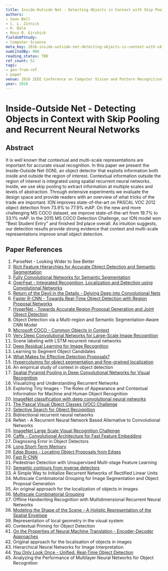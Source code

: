 ```yaml
---
title: Inside-Outside Net - Detecting Objects in Context with Skip Pooling and Recurrent Neural Networks
authors:
- Sean Bell
- C. L. Zitnick
- K. Bala
- Ross B. Girshick
fieldsOfStudy:
- Computer Science
meta_key: 2016-inside-outside-net-detecting-objects-in-context-with-skip-pooling-and-recurrent-neural-networks
numCitedBy: 908
reading_status: TBD
ref_count: 52
tags:
- gen-from-ref
- paper
venue: 2016 IEEE Conference on Computer Vision and Pattern Recognition (CVPR)
year: 2016
---
```


# Inside-Outside Net - Detecting Objects in Context with Skip Pooling and Recurrent Neural Networks

## Abstract

It is well known that contextual and multi-scale representations are important for accurate visual recognition. In this paper we present the Inside-Outside Net (ION), an object detector that exploits information both inside and outside the region of interest. Contextual information outside the region of interest is integrated using spatial recurrent neural networks. Inside, we use skip pooling to extract information at multiple scales and levels of abstraction. Through extensive experiments we evaluate the design space and provide readers with an overview of what tricks of the trade are important. ION improves state-of-the-art on PASCAL VOC 2012 object detection from 73.9% to 77.9% mAP. On the new and more challenging MS COCO dataset, we improve state-of-the-art from 19.7% to 33.1% mAP. In the 2015 MS COCO Detection Challenge, our ION model won "Best Student Entry" and finished 3rd place overall. As intuition suggests, our detection results provide strong evidence that context and multi-scale representations improve small object detection.

## Paper References

1. ParseNet - Looking Wider to See Better
2. [Rich Feature Hierarchies for Accurate Object Detection and Semantic Segmentation](2014-rich-feature-hierarchies-for-accurate-object-detection-and-semantic-segmentation)
3. [Fully Convolutional Networks for Semantic Segmentation](2017-fully-convolutional-networks-for-semantic-segmentation)
4. [OverFeat - Integrated Recognition, Localization and Detection using Convolutional Networks](2014-overfeat-integrated-recognition-localization-and-detection-using-convolutional-networks)
5. [Return of the Devil in the Details - Delving Deep into Convolutional Nets](2014-return-of-the-devil-in-the-details-delving-deep-into-convolutional-nets)
6. [Faster R-CNN - Towards Real-Time Object Detection with Region Proposal Networks](2015-faster-r-cnn-towards-real-time-object-detection-with-region-proposal-networks)
7. [HyperNet - Towards Accurate Region Proposal Generation and Joint Object Detection](2016-hypernet-towards-accurate-region-proposal-generation-and-joint-object-detection)
8. Object Detection via a Multi-region and Semantic Segmentation-Aware CNN Model
9. [Microsoft COCO - Common Objects in Context](2014-microsoft-coco-common-objects-in-context)
10. [Very Deep Convolutional Networks for Large-Scale Image Recognition](2015-very-deep-convolutional-networks-for-large-scale-image-recognition)
11. Scene labeling with LSTM recurrent neural networks
12. [Deep Residual Learning for Image Recognition](2016-deep-residual-learning-for-image-recognition)
13. Learning to Segment Object Candidates
14. [What Makes for Effective Detection Proposals?](2016-what-makes-for-effective-detection-proposals)
15. [Hypercolumns for object segmentation and fine-grained localization](2015-hypercolumns-for-object-segmentation-and-fine-grained-localization)
16. An empirical study of context in object detection
17. [Spatial Pyramid Pooling in Deep Convolutional Networks for Visual Recognition](2015-spatial-pyramid-pooling-in-deep-convolutional-networks-for-visual-recognition)
18. Visualizing and Understanding Recurrent Networks
19. Exploring Tiny Images - The Roles of Appearance and Contextual Information for Machine and Human Object Recognition
20. [ImageNet classification with deep convolutional neural networks](2012-imagenet-classification-with-deep-convolutional-neural-networks)
21. [The Pascal Visual Object Classes (VOC) Challenge](2009-the-pascal-visual-object-classes-voc-challenge)
22. [Selective Search for Object Recognition](2013-selective-search-for-object-recognition)
23. Bidirectional recurrent neural networks
24. ReNet - A Recurrent Neural Network Based Alternative to Convolutional Networks
25. [ImageNet Large Scale Visual Recognition Challenge](2015-imagenet-large-scale-visual-recognition-challenge)
26. [Caffe - Convolutional Architecture for Fast Feature Embedding](2014-caffe-convolutional-architecture-for-fast-feature-embedding)
27. Diagnosing Error in Object Detectors
28. [Long Short-Term Memory](1997-long-short-term-memory)
29. [Edge Boxes - Locating Object Proposals from Edges](2014-edge-boxes-locating-object-proposals-from-edges)
30. [Fast R-CNN](2015-fast-r-cnn)
31. Pedestrian Detection with Unsupervised Multi-stage Feature Learning
32. [Semantic contours from inverse detectors](2011-semantic-contours-from-inverse-detectors)
33. A Simple Way to Initialize Recurrent Networks of Rectified Linear Units
34. Multiscale Combinatorial Grouping for Image Segmentation and Object Proposal Generation
35. An original approach for the localization of objects in images
36. [Multiscale Combinatorial Grouping](2014-multiscale-combinatorial-grouping)
37. Offline Handwriting Recognition with Multidimensional Recurrent Neural Networks
38. [Modeling the Shape of the Scene - A Holistic Representation of the Spatial Envelope](2004-modeling-the-shape-of-the-scene-a-holistic-representation-of-the-spatial-envelope)
39. Representation of local geometry in the visual system
40. Contextual Priming for Object Detection
41. [On the Properties of Neural Machine Translation - Encoder-Decoder Approaches](2014-on-the-properties-of-neural-machine-translation-encoder-decoder-approaches)
42. Original approach for the localisation of objects in images
43. Hierarchical Neural Networks for Image Interpretation
44. [You Only Look Once - Unified, Real-Time Object Detection](2016-you-only-look-once-unified-real-time-object-detection)
45. Analyzing the Performance of Multilayer Neural Networks for Object Recognition
